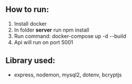 ## How to run:

1. Install docker
2. In folder **server** run npm install
3. Run command: docker-compose up -d --build
4. Api will run on port 5001

## Library used:

-   express, nodemon, mysql2, dotenv, bcryptjs
